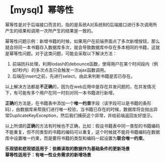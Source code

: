 # 【mysql】幂等性
幂等性是对于后端接口而言的，指的是系统A对系统B的后端接口进行多次调用所产生的结果和调用一次所产生的结果是一致的。

幂等性问题示例：新增书籍的时候，如果用户在前端界面点了多次新增按钮，那么就会将同一本书籍存入数据库多次，就会导致数据库中存在多本相同的书籍，这就是幂等性问题。对于这类问题，可能会采取以下解决方法：
1. 前端防抖处理，利用lodash的debounce函数，使得用户在某个时间段内（例如1秒内）的多次点击只会触发一次ajax函数调用。
2. 后端在insert之前，先进行select，由此来判断书籍是否已存在。

以上解决方法都是**不正确**的，因为在web应用中是存在并发问题的，在并发情况下，有可能有多个用户在同一时刻对同一本书籍进行新增。

**正确**的方法是，在书籍表中添加一个**唯一约束**字段（该字段可以是书籍的条形码），由数据库来帮我们进行唯一校验，当书籍已存在的时候，数据库将会抛出异常DuplicateKeyException，然后我们捕获这个异常，并给前端返回友好提示。

以上所谓的**正确**的方法有时候也不正确，比如：假设书籍表中同一类型的书籍编码不能重复，但不同类型的书籍的编码可以重复，这个时候就不能将书籍编码在数据库中设置唯一约束，而是要将书籍的类型和编码一起设置为**联合唯一约束**。

**乐观锁和悲观锁适用于：依赖读取的数据作为基础条件的更新场景**  
**幂等性适用于：有唯一性业务需求的新增场景**